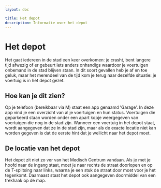 ```yaml
---
layout: doc

title: Het depot
description: Informatie over het depot
---
```


# Het depot

Het gaat iedereen in de stad een keer overkomen: je crasht, bent langere tijd afwezig of er gebeurt iets anders onhandigs waardoor je voertuigen onbemand in de stad blijven staan. In dit soort gevallen heb je af en toe geluk, maar het merendeel van de tijd kom je terug naar dezelfde situatie: je voertuig is in het depot gezet.

## Hoe kan je dit zien?

Op je telefoon (bereikbaar via M) staat een app genaamd 'Garage'. In deze app vind je een overzicht van al je voertuigen en hun status. Voertuigen die geparkeerd staan worden onder een apart kopje weergegeven van voertuigen die nog in de stad zijn. Wanneer een voertuig in het depot staat, wordt aangegeven dat ze in de stad zijn, maar als de exacte locatie niet kan worden gegeven is dat de eerste hint dat je wellicht naar het depot moet.

## De locatie van het depot

Het depot zit niet zo ver van het Medisch Centrum vandaan. Als je met je hoofd naar de ingang staat, moet je naar rechts de straat doorlopen en op de T-splitsing naar links, waarna je een stuk de straat door moet voor je het tegenkomt. Daarnaast staat het depot ook aangegeven doormiddel van een trekhaak op de map.